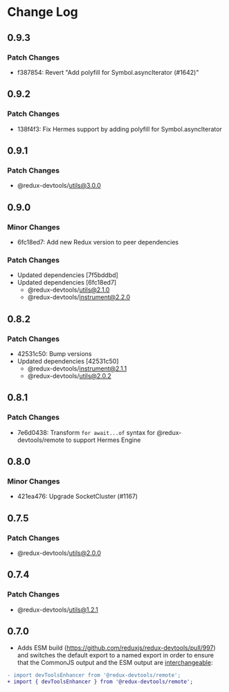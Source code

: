 # Change Log

## 0.9.3

### Patch Changes

- f387854: Revert "Add polyfill for Symbol.asyncIterator (#1642)"

## 0.9.2

### Patch Changes

- 138f4f3: Fix Hermes support by adding polyfill for Symbol.asyncIterator

## 0.9.1

### Patch Changes

- @redux-devtools/utils@3.0.0

## 0.9.0

### Minor Changes

- 6fc18ed7: Add new Redux version to peer dependencies

### Patch Changes

- Updated dependencies [7f5bddbd]
- Updated dependencies [6fc18ed7]
  - @redux-devtools/utils@2.1.0
  - @redux-devtools/instrument@2.2.0

## 0.8.2

### Patch Changes

- 42531c50: Bump versions
- Updated dependencies [42531c50]
  - @redux-devtools/instrument@2.1.1
  - @redux-devtools/utils@2.0.2

## 0.8.1

### Patch Changes

- 7e6d0438: Transform `for await...of` syntax for @redux-devtools/remote to support Hermes Engine

## 0.8.0

### Minor Changes

- 421ea476: Upgrade SocketCluster (#1167)

## 0.7.5

### Patch Changes

- @redux-devtools/utils@2.0.0

## 0.7.4

### Patch Changes

- @redux-devtools/utils@1.2.1

## 0.7.0

- Adds ESM build (https://github.com/reduxjs/redux-devtools/pull/997) and switches the default export to a named export in order to ensure that the CommonJS output and the ESM output are [interchangeable](https://rollupjs.org/guide/en/#outputexports):

```diff
- import devToolsEnhancer from '@redux-devtools/remote';
+ import { devToolsEnhancer } from '@redux-devtools/remote';
```
